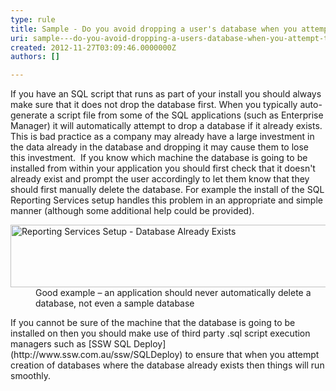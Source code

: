 ```yaml
---
type: rule
title: Sample - Do you avoid dropping a user's database when you attempt to create a database?
uri: sample---do-you-avoid-dropping-a-users-database-when-you-attempt-to-create-a-database
created: 2012-11-27T03:09:46.0000000Z
authors: []

---
```


 
If you have an SQL script that runs as part of your install you should always make sure that it does not drop the database first. When you typically auto-generate a script file from some of the SQL applications (such as Enterprise Manager) it will automatically attempt to drop a database if it already exists. This is bad practice as a company may already have a large investment in the data already in the database and dropping it may cause them to lose this investment.
   ​
If you know which machine the database is going to be installed from within your application you should first check that it doesn't already exist and prompt the user accordingly to let them know that they should first manually delete the database. For example the install of the SQL Reporting Services setup handles this problem in an appropriate and simple manner (although some additional help could be provided).
<dl class="goodImage"><dt><img width="630" height="127" src="http&#58;//www.ssw.com.au/ssw/Standards/Rules/Images/InterfacesDBAlreadyExists.gif" alt="Reporting Services Setup - Database Already Exists" style="width&#58;600px;height&#58;100px;"></dt>
<dd>Good example – an application should never automatically delete a database, not even a sample database</dd></dl>
If you cannot be sure of the machine that the database is going to be installed on then you should make use of third party .sql script execution managers such as [SSW SQL Deploy](http&#58;//www.ssw.com.au/ssw/SQLDeploy) to ensure that when you attempt creation of databases where the database already exists then things will run smoothly.

